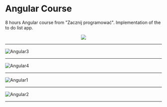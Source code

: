 # Angular Course
8 hours Angular course from "Zacznij programować". Implementation of the to do list app.

<p align="center">
  <img src="https://user-images.githubusercontent.com/44413511/145421020-c4750da5-ccce-4956-93d9-3a0e87550a21.png" />
</p>

_______________________________________________________________


![Angular3](https://user-images.githubusercontent.com/44413511/106394155-73763580-63fb-11eb-8893-fa878dcb82e5.png)

_______________________________________________________________


![Angular4](https://user-images.githubusercontent.com/44413511/106394163-7a9d4380-63fb-11eb-860e-ceaa1fd2ee18.png)

_______________________________________________________________


![Angular1](https://user-images.githubusercontent.com/44413511/106394167-7cff9d80-63fb-11eb-9e2a-62faef53ff44.png)

_______________________________________________________________


![Angular2](https://user-images.githubusercontent.com/44413511/106394170-7ffa8e00-63fb-11eb-8da5-fbcdd8c0ac95.png)

_______________________________________________________________

